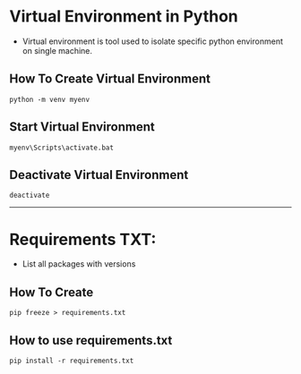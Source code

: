 # Virtual Environment in Python
-  Virtual environment is tool used to isolate specific python environment on single machine.

## How To Create Virtual Environment
    python -m venv myenv

## Start Virtual Environment
    myenv\Scripts\activate.bat

## Deactivate Virtual Environment
    deactivate
---- 

# Requirements TXT:
-  List all packages with versions

## How To Create
    pip freeze > requirements.txt

## How to use requirements.txt
    pip install -r requirements.txt